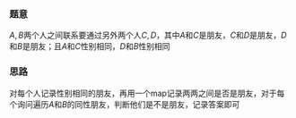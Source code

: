 ### 题意
$A,B$两个人之间联系要通过另外两个人$C,D$，其中$A$和$C$是朋友，$C$和$D$是朋友，$D$和$B$是朋友；且$A$和$C$性别相同，$D$和$B$性别相同

### 思路
对每个人记录性别相同的朋友，再用一个map记录两两之间是否是朋友，对于每个询问遍历$A$和$B$的同性朋友，判断他们是不是朋友，记录答案即可